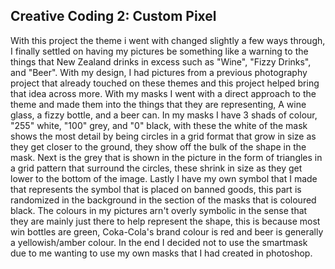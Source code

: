 ## Creative Coding 2: Custom Pixel

With this project the theme i went with changed slightly a few ways through, I finally settled on having my pictures be something like a warning to the things that New Zealand drinks in excess such as "Wine", "Fizzy Drinks", and "Beer".
With my design, I had pictures from a previous photography project that already touched on these themes and this project helped bring that idea across more.
With my masks I went with a direct approach to the theme and made them into the things that they are representing, A wine glass, a fizzy bottle, and a beer can. In my masks I have 3 shads of colour, "255" white, "100" grey, and "0" black, with these the white of the mask shows the most detail by being circles in a grid format that grow in size as they get closer to the ground, they show off the bulk of the shape in the mask. Next is the grey that is shown in the picture in the form of triangles in a grid pattern that surround the circles, these shrink in size as they get lower to the bottom of the image. Lastly I have my own symbol that I made that represents the symbol that is placed on banned goods, this part is randomized in the background in the section of the masks that is coloured black.
The colours in my pictures arn't overly symbolic in the sense that they are mainly just there to help represent the shape, this is because most win bottles are green, Coka-Cola's brand colour is red and beer is generally a yellowish/amber colour.
In the end I decided not to use the smartmask due to me wanting to use my own masks that I had created in photoshop.